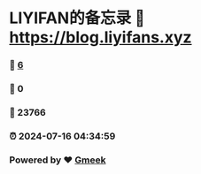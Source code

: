 # LIYIFAN的备忘录 :link: https://blog.liyifans.xyz 
### :page_facing_up: [6](https://blog.liyifans.xyz/tag.html) 
### :speech_balloon: 0 
### :hibiscus: 23766 
### :alarm_clock: 2024-07-16 04:34:59 
### Powered by :heart: [Gmeek](https://github.com/Meekdai/Gmeek)
